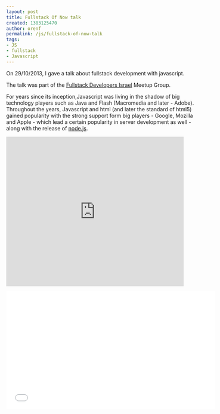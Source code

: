 ```yaml
---
layout: post
title: Fullstack Of Now talk
created: 1383125470
author: orenf
permalink: /js/fullstack-of-now-talk
tags:
- JS
- fullstack
- Javascript
---
```

<p>On 29/10/2013, I gave a talk about fullstack development with javascript.</p>

<p>The talk was part of the&nbsp;<a href="http://www.meetup.com/full-stack-developer-il/">Fullstack Developers Israel</a> Meetup Group.</p>

<p>For years since its inception,Javascript was living in the shadow of big technology players such as Java and Flash (Macromedia and later - Adobe). Throughout the years, Javascript and html (and later the standard of html5) gained popularity with the strong support form big players - Google, Mozilla and Apple - which lead a certain popularity in server development as well - along with the release of <a href="http://nodejs.org/">node.js</a>.</p>

<p><iframe align="middle" frameborder="0" height="400" marginheight="0" marginwidth="0" name="Fullstack Js" scrolling="no" src="http://www.slideshare.net/slideshow/embed_code/27726187" title="JS - Fullstack Of Now" width="476"></iframe></p>

<p><iframe allowfullscreen="" frameborder="0" height="315" src="//www.youtube.com/embed/UqABMNCuBn4" width="560"></iframe></p>
